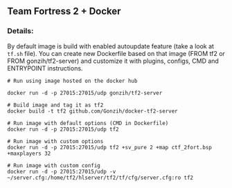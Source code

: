 ## Team Fortress 2 + Docker

### Details:
By default image is build with enabled autoupdate feature (take a look at `tf.sh` file).
You can create new Dockerfile based on that image (FROM tf2 or FROM gonzih/tf2-server) and customize it with plugins, configs, CMD and ENTRYPOINT instructions.

```shell
# Run using image hosted on the docker hub

docker run -d -p 27015:27015/udp gonzih/tf2-server

# Build image and tag it as tf2
docker build -t tf2 github.com/Gonzih/docker-tf2-server

# Run image with default options (CMD in Dockerfile)
docker run -d -p 27015:27015/udp tf2

# Run image with custom options
docker run -d -p 27015:27015/udp tf2 +sv_pure 2 +map ctf_2fort.bsp +maxplayers 32

# Run image with custom config
docker run -d -p 27015:27015/udp -v ~/server.cfg:/home/tf2/hlserver/tf2/tf/cfg/server.cfg:ro tf2
```
